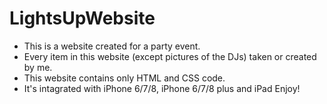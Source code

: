 # LightsUpWebsite

- This is a website created for a party event.
- Every item in this website (except pictures of the DJs) taken or created by me.
- This website contains only HTML and CSS code.
- It's intagrated with iPhone 6/7/8, iPhone 6/7/8 plus and iPad
Enjoy!
